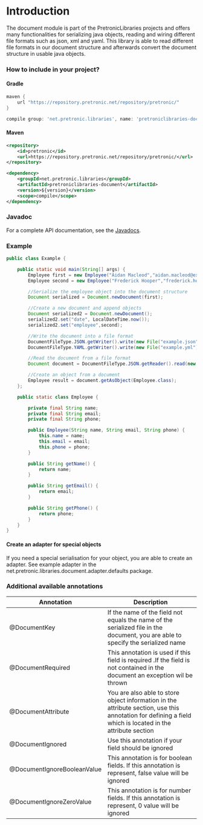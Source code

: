 # Introduction

The document module is part of the PretronicLibraries projects and offers 
many functionalities for serializing java objects, reading and wiring different 
file formats such as json, xml and yaml. This library is able to read different file 
formats in our document structure and afterwards convert the document structure in usable java objects.

### How to include in your project?

#### Gradle

```groovy
maven {
    url "https://repository.pretronic.net/repository/pretronic/"
}

compile group: 'net.pretronic.libraries', name: 'pretroniclibraries-document', version: '1.0.0'
```

#### Maven

```xml
<repository>
    <id>pretronic</id>
    <url>https://repository.pretronic.net/repository/pretronic/</url>
</repository>

<dependency>
    <groupId>net.pretronic.libraries</groupId>
    <artifactId>pretroniclibraries-document</artifactId>
    <version>${version}</version>
    <scope>compile</scope>
</dependency>
```

### Javadoc
For a complete API documentation, see the [Javadocs](https://pretronic.net/javadoc/PretronicLibraries/1.0.117.90-SNAPSHOT/overview-summary.html).

### Example

```java
public class Example {

    public static void main(String[] args) {
        Employee first = new Employee("Aidan Macleod","aidan.macleod@example.com","+ 1 000 000 00 00");
        Employee second = new Employee("Frederick Hooper","frederick.hooper@example.com","+ 1 000 000 00 00");

        //Serialize the employee object into the document structure
        Document serialized = Document.newDocument(first);

        //Create a new document and append objects
        Document serialized2 = Document.newDocument();
        serialized2.set("date", LocalDateTime.now());
        serialized2.set("employee",second);

        //Write the document into a file format
        DocumentFileType.JSON.getWriter().write(new File("example.json"),serialized);
        DocumentFileType.YAML.getWriter().write(new File("example.yml"),serialized2);

        //Read the document from a file format
        Document document = DocumentFileType.JSON.getReader().read(new File("example.json"));

        //Create an object from a document
        Employee result = document.getAsObject(Employee.class);
    };

    public static class Employee {

        private final String name;
        private final String email;
        private final String phone;

        public Employee(String name, String email, String phone) {
            this.name = name;
            this.email = email;
            this.phone = phone;
        }

        public String getName() {
            return name;
        }

        public String getEmail() {
            return email;
        }

        public String getPhone() {
            return phone;
        }
    }
}

```

#### Create an adapter for special objects
If you need a special serialisation for your object, you are able to create an adapter. See example
adapter in the net.pretronic.libraries.document.adapter.defaults package.

### Additional available annotations
| Annotation | Description |
| ------------- | ------------- |
| @DocumentKey | If the name of the field not equals the name of the serialized file in the document, you are able to specify the serialized name |
| @DocumentRequired | This annotation is used if this field is required .If the field is not contained in the document an exception wil be thrown |
| @DocumentAttribute | You are also able to store object information in the attribute section, use this annotation for defining a field which is located in the attribute section  |
| @DocumentIgnored | Use this annotation if your field should be ignored  |
| @DocumentIgnoreBooleanValue | This annotation is for boolean fields. If this annotation is represent, false value will be ignored |
| @DocumentIgnoreZeroValue | This annotation is for number fields. If this annotation is represent, 0 value will be ignored  |

